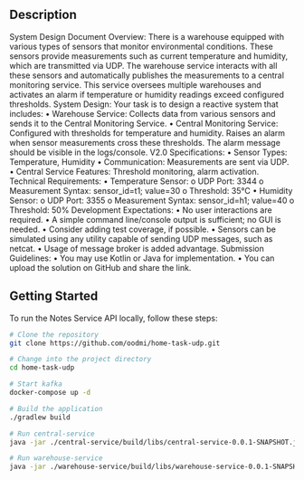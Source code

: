 ## Description 
System Design Document
Overview:
There is a warehouse equipped with various types of sensors that monitor environmental
conditions. These sensors provide measurements such as current temperature and
humidity, which are transmitted via UDP. The warehouse service interacts with all these
sensors and automatically publishes the measurements to a central monitoring service. This
service oversees multiple warehouses and activates an alarm if temperature or humidity
readings exceed configured thresholds.
System Design:
Your task is to design a reactive system that includes:
• Warehouse Service: Collects data from various sensors and sends it to the Central
Monitoring Service.
• Central Monitoring Service: Configured with thresholds for temperature and
humidity. Raises an alarm when sensor measurements cross these thresholds. The
alarm message should be visible in the logs/console.
V2.0
Specifications:
• Sensor Types: Temperature, Humidity
• Communication: Measurements are sent via UDP.
• Central Service Features: Threshold monitoring, alarm activation.
Technical Requirements:
• Temperature Sensor:
o UDP Port: 3344
o Measurement Syntax: sensor_id=t1; value=30
o Threshold: 35°C
• Humidity Sensor:
o UDP Port: 3355
o Measurement Syntax: sensor_id=h1; value=40
o Threshold: 50%
Development Expectations:
• No user interactions are required.
• A simple command line/console output is sufficient; no GUI is needed.
• Consider adding test coverage, if possible.
• Sensors can be simulated using any utility capable of sending UDP messages, such as
netcat.
• Usage of message broker is added advantage.
Submission Guidelines:
• You may use Kotlin or Java for implementation.
• You can upload the solution on GitHub and share the link.

## Getting Started

To run the Notes Service API locally, follow these steps:

```bash
# Clone the repository
git clone https://github.com/oodmi/home-task-udp.git

# Change into the project directory
cd home-task-udp

# Start kafka
docker-compose up -d

# Build the application
./gradlew build

# Run central-service
java -jar ./central-service/build/libs/central-service-0.0.1-SNAPSHOT.jar

# Run warehouse-service
java -jar ./warehouse-service/build/libs/warehouse-service-0.0.1-SNAPSHOT.jar

```